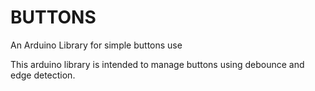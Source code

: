 # BUTTONS
An Arduino Library for simple buttons use

This arduino library is intended to manage buttons using debounce and edge detection.
